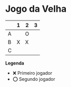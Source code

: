 # Jogo da Velha

|   | 1 | 2 | 3 |
|---|---|---|---|
| A |   | O |   |
| B | X | X |   |
| C |   |   |   |

**Legenda**

- ❌ Primeiro jogador 
- ⭕ Segundo jogador
